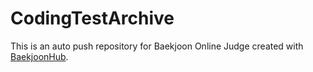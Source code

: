 # CodingTestArchive
This is an auto push repository for Baekjoon Online Judge created with [BaekjoonHub](https://github.com/BaekjoonHub/BaekjoonHub).

